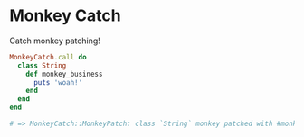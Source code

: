 # Monkey Catch

Catch monkey patching!

```ruby
MonkeyCatch.call do
  class String
    def monkey_business
      puts 'woah!'
    end
  end
end

# => MonkeyCatch::MonkeyPatch: class `String` monkey patched with #monkey_business
```
